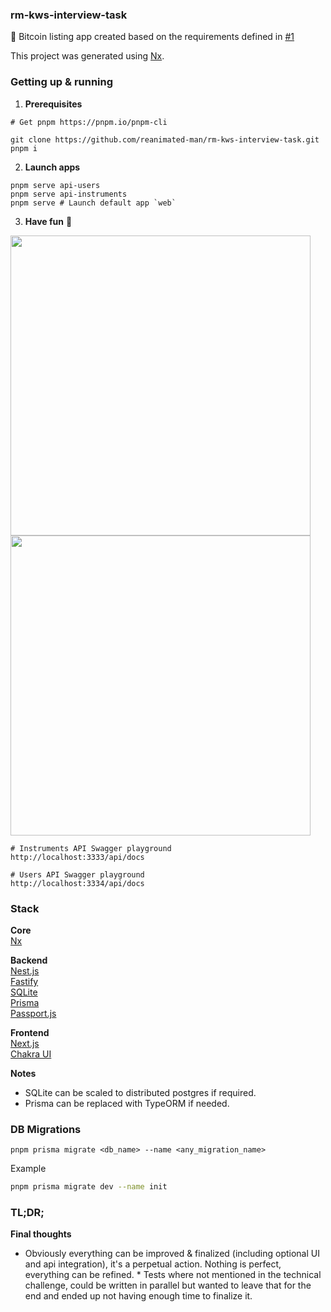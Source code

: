 ### rm-kws-interview-task

🌠 Bitcoin listing app created based on the requirements defined in [#1](https://github.com/reanimated-man/rm-kws-interview-task/issues/1)

This project was generated using [Nx](https://nx.dev).

### Getting up & running

1. **Prerequisites**
```
# Get pnpm https://pnpm.io/pnpm-cli
```

```
git clone https://github.com/reanimated-man/rm-kws-interview-task.git
pnpm i
```

2. **Launch apps**
```
pnpm serve api-users
pnpm serve api-instruments
pnpm serve # Launch default app `web`
```

3. **Have fun** 🎉

<img src="https://user-images.githubusercontent.com/32410574/180906724-f18a16fb-a808-4322-ba83-4dd40a31260b.png" width=480>
<img src="https://user-images.githubusercontent.com/32410574/180906765-e592e91a-8a04-4683-8cff-b23d07fde0f6.png" width=480>


```
# Instruments API Swagger playground
http://localhost:3333/api/docs

# Users API Swagger playground
http://localhost:3334/api/docs
```

### Stack

**Core**  
[Nx](https://nx.dev)

**Backend**  
[Nest.js](https://nestjs.com)  
[Fastify](https://www.fastify.io)  
[SQLite](https://www.sqlite.org/index.html)  
[Prisma](https://www.prisma.io)  
[Passport.js](https://www.passportjs.org)

**Frontend**  
[Next.js](https://nextjs.com)  
[Chakra UI](https://chakra-ui.com)

**Notes**

- SQLite can be scaled to distributed postgres if required.
- Prisma can be replaced with TypeORM if needed.

### DB Migrations

`pnpm prisma migrate <db_name> --name <any_migration_name>`

Example

```bash
pnpm prisma migrate dev --name init
```

### TL;DR;

**Final thoughts**

* Obviously everything can be improved & finalized (including optional UI and api integration), it's a perpetual action. Nothing is perfect, everything can be refined. * Tests where not mentioned in the technical challenge, could be written in parallel but wanted to leave that for the end and ended up not having enough time to finalize it.
